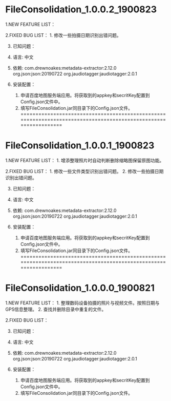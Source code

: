 # FileConsolidation_1.0.0.2_1900823
1.NEW FEATURE LIST：

2.FIXED BUG LIST：
    1. 修改一些拍摄日期识别出错问题。

3. 已知问题：

2. 语言:
   中文

3. 依赖:
    com.drewnoakes:metadata-extractor:2.12.0
    org.json:json:20190722
    org.jaudiotagger:jaudiotagger:2.0.1

4. 安装配置：
   	1) 申请百度地图服务端应用。将获取到的appkey和secritKey配置到Config.json文件中。
   	2) 填写FileConsolidation.jar同目录下的Config.json文件。
================================================================================================================
# FileConsolidation_1.0.0.1_1900823
1.NEW FEATURE LIST：
    1. 增添整理照片时自动判断删除缩略图保留原图功能。

2.FIXED BUG LIST：
    1. 修改一些文件类型识别出错问题。
    2. 修改一些拍摄日期识别出错问题。

3. 已知问题：

2. 语言:
   中文

3. 依赖:
    com.drewnoakes:metadata-extractor:2.12.0
    org.json:json:20190722
    org.jaudiotagger:jaudiotagger:2.0.1

4. 安装配置：
   	1) 申请百度地图服务端应用。将获取到的appkey和secritKey配置到Config.json文件中。
   	2) 填写FileConsolidation.jar同目录下的Config.json文件。
================================================================================================================
# FileConsolidation_1.0.0.0_1900821
1.NEW FEATURE LIST：
    1. 整理数码设备拍摄的照片与视频文件。按照日期与GPS信息整理。
    2. 查找并删除目录中重复的文件。

2.FIXED BUG LIST：

3. 已知问题：

2. 语言:
   中文

3. 依赖:
    com.drewnoakes:metadata-extractor:2.12.0
    org.json:json:20190722
    org.jaudiotagger:jaudiotagger:2.0.1

4. 安装配置：
   	1) 申请百度地图服务端应用。将获取到的appkey和secritKey配置到Config.json文件中。
   	2) 填写FileConsolidation.jar同目录下的Config.json文件。

